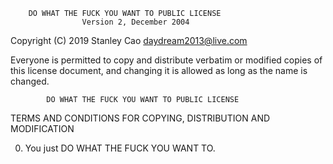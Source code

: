         DO WHAT THE FUCK YOU WANT TO PUBLIC LICENSE 
                    Version 2, December 2004 

 Copyright (C) 2019 Stanley Cao <daydream2013@live.com> 

 Everyone is permitted to copy and distribute verbatim or modified 
 copies of this license document, and changing it is allowed as long 
 as the name is changed. 

            DO WHAT THE FUCK YOU WANT TO PUBLIC LICENSE 
   TERMS AND CONDITIONS FOR COPYING, DISTRIBUTION AND MODIFICATION 

  0. You just DO WHAT THE FUCK YOU WANT TO.
